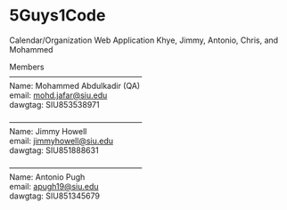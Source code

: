 # 5Guys1Code
Calendar/Organization Web Application
Khye, Jimmy, Antonio, Chris, and Mohammed

Members <br>
————————————————— <br>
Name: Mohammed Abdulkadir (QA)<br>
email: mohd.jafar@siu.edu <br>
dawgtag: SIU853538971 <br>

————————————————— <br>
Name: Jimmy Howell <br>
email: jimmyhowell@siu.edu <br>
dawgtag: SIU851888631 <br>

————————————————— <br>
Name: Antonio Pugh <br>
email: apugh19@siu.edu <br>
dawgtag: SIU851345679 <br>
